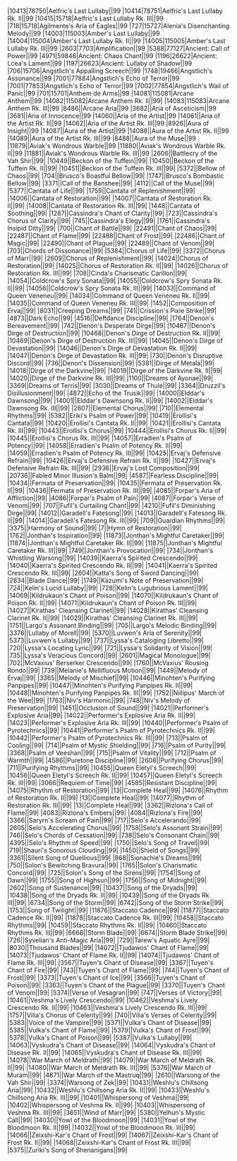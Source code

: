 |10413|78750|Aelfric's Last Lullaby||99
|10414|78751|Aelfric's Last Lullaby Rk. II||99
|10415|15718|Aelfric's Last Lullaby Rk. III||99
|718|15718|Agilmente's Aria of Eagles||99
|727|15727|Alenia's Disenchanting Melody||99
|14003|115003|Amber's Last Lullaby||99
|14004|115004|Amber's Last Lullaby Rk. II||99
|14005|115005|Amber's Last Lullaby Rk. III||99
|2603|7703|Amplification||99
|5388|77127|Ancient: Call of Power||99
|4971|59846|Ancient: Chaos Chant||99
|1196|26622|Ancient: Lcea's Lament||99
|1197|26623|Ancient: Lullaby of Shadow||99
|706|15706|Angstlich's Appalling Screech||99
|1748|19466|Angstlich's Assonance||99
|7001|77884|Angstlich's Echo of Terror||99
|7001|77853|Angstlich's Echo of Terror||99
|7002|77854|Angstlich's Wail of Panic||99
|701|15701|Anthem de Arms||99
|14081|115081|Arcane Anthem||99
|14082|115082|Arcane Anthem Rk. II||99|
|14083|115083|Arcane Anthem Rk. III||99
|8486||Arcane Aria||99
|3682||Aria of Asceticism||99
|3681||Aria of Innocence||99
|14060||Aria of the Artist||99
|14061||Aria of the Artist Rk. II||99
|14062||Aria of the Artist Rk. III||99
|8926||Aura of Insight||99
|14087||Aura of the Artist||99
|14088||Aura of the Artist Rk. II||99
|14089||Aura of the Artist Rk. III||99
|8488||Aura of the Muse||99
|11879||Aviak's Wondrous Warble||99
|11880||Aviak's Wondrous Warble Rk. II||99
|11881||Aviak's Wondrous Warble Rk. III||99
|2606||Battlecry of the Vah Shir||99|
|10449||Beckon of the Tuffein||99|
|10450||Beckon of the Tuffein Rk. II||99|
|10451||Beckon of the Tuffein Rk. III||99|
|5372||Bellow of Chaos||99|
|704||Brusco's Boastful Bellow||99|
|1747||Brusco's Bombastic Bellow||99|
|3371||Call of the Banshee||99|
|4112||Call of the Muse||99|
|5377||Cantata of Life||99|
|1759||Cantata of Replenishment||99|
|14006||Cantata of Restoration||99|
|14007||Cantata of Restoration Rk. II||99|
|14008||Cantata of Restoration Rk. III||99|
|1448||Cantata of Soothing||99|
|1287||Cassindra's Chant of Clarity||99|
|723||Cassindra's Chorus of Clarity||99|
|745||Cassindra's Elegy||99|
|1761||Cassindra's Insipid Ditty||99|
|700||Chant of Battle||99|
|22491||Chant of Chaos||99|
|22487||Chant of Flame||99|
|22488||Chant of Frost||99|
|22486||Chant of Magic||99|
|22490||Chant of Plague||99|
|22489||Chant of Venom||99|
|703||Chords of Dissonance||99|
|5384||Chorus of Life||99|
|3372||Chorus of Marr||99|
|2609||Chorus of Replenishment||99|
|14024||Chorus of Restoration||99|
|14025||Chorus of Restoration Rk. II||99|
|14026||Chorus of Restoration Rk. III||99|
|708||Cinda's Charismatic Carillon||99|
|14054||Coldcrow's Spry Sonata||99|
|14055||Coldcrow's Spry Sonata Rk. II||99|
|14056||Coldcrow's Spry Sonata Rk. III||99|
|14033||Command of Queen Veneneu||99|
|14034||Command of Queen Veneneu Rk. II||99|
|14035||Command of Queen Veneneu Rk. III||99|
|1452||Composition of Ervaj||99|
|8031||Creeping Dreams||99|
|741||Crission's Pixie Strike||99|
|4873||Dark Echo||99|
|4516||Deftdance Discipline||99|
|1764||Denon's Bereavement||99|
|742||Denon's Desperate Dirge||99|
|10467||Denon's Dirge of Destruction||99|
|10468||Denon's Dirge of Destruction Rk. II||99|
|10469||Denon's Dirge of Destruction Rk. III||99|
|14045||Denon's Dirge of Devastation||99|
|14046||Denon's Dirge of Devastation Rk. II||99|
|14047||Denon's Dirge of Devastation Rk. III||99|
|730||Denon's Disruptive Discord||99|
|736||Denon's Dissension||99|
|5381||Dirge of Metala||99|
|14018||Dirge of the Darkvine||99|
|14019||Dirge of the Darkvine Rk. II||99|
|14020||Dirge of the Darkvine Rk. III||99|
|1100||Dreams of Ayonae||99|
|3369||Dreams of Terris||99|
|3030||Dreams of Thule||99|
|3364||Druzzil's Disillusionment||99|
|4872||Echo of the Trusik||99|
|14000||Elddar's Dawnsong||99|
|14001||Elddar's Dawnsong Rk. II||99|
|14002||Elddar's Dawnsong Rk. III||99|
|2607||Elemental Chorus||99|
|710||Elemental Rhythms||99|
|5382||Eriki's Psalm of Power||99|
|10419||Erollisi's Cantata||99|
|10420||Erollisi's Cantata Rk. II||99|
|10421||Erollisi's Cantata Rk. III||99|
|10443||Erollisi's Chorus||99|
|10444||Erollisi's Chorus Rk. II||99|
|10445||Erollisi's Chorus Rk. III||99|
|14057||Erradien's Psalm of Potency||99|
|14058||Erradien's Psalm of Potency Rk. II||99|
|14059||Erradien's Psalm of Potency Rk. III||99|
|10425||Ervaj's Defensive Refrain||99|
|10426||Ervaj's Defensive Refrain Rk. II||99|
|10427||Ervaj's Defensive Refrain Rk. III||99|
|2936||Ervaj's Lost Composition||99|
|20736||Fabled Minor Illusion's Balm||99|
|4587||Fearless Discipline||99|
|10434||Fermata of Preservation||99|
|10435||Fermata of Preservation Rk. II||99|
|10436||Fermata of Preservation Rk. III||99|
|4085||Forpar's Aria of Affliction||99|
|4086||Forpar's Psalm of Pain||99|
|4087||Forpar's Verse of Venom||99|
|707||Fufil's Curtailing Chant||99|
|4210||Fufil's Diminishing Dirge||99|
|14012||Garadell's Fatesong||99|
|14013||Garadell's Fatesong Rk. II||99|
|14014||Garadell's Fatesong Rk. III||99|
|709||Guardian Rhythms||99|
|3375||Harmony of Sound||99|
|7||Hymn of Restoration||99|
|1762||Jonthan's Inspiration||99|
|11873||Jonthan's Mightful Caretaker||99|
|11874||Jonthan's Mightful Caretaker Rk. II||99|
|11875||Jonthan's Mightful Caretaker Rk. III||99|
|749||Jonthan's Provocation||99|
|734||Jonthan's Whistling Warsong||99|
|14039||Kaerra's Spirited Crescendo||99|
|14040||Kaerra's Spirited Crescendo Rk. II||99|
|14041||Kaerra's Spirited Crescendo Rk. III||99|
|2604||Katta's Song of Sword Dancing||99|
|2834||Blade Dance||99|
|1749||Kazumi's Note of Preservation||99|
|724||Kelin's Lucid Lullaby||99|
|728||Kelin's Lugubrious Lament||99|
|14069||Kildrukaun's Chant of Poison||99|
|14070||Kildrukaun's Chant of Poison Rk. II||99|
|14071||Kildrukaun's Chant of Poison Rk. III||99|
|14027||Kirathas' Cleansing Clarinet||99|
|14028||Kirathas' Cleansing Clarinet Rk. II||99|
|14029||Kirathas' Cleansing Clarinet Rk. III||99|
|1751||Largo's Assonant Binding||99|
|705||Largo's Melodic Binding||99|
|3376||Lullaby of Morell||99|
|5370||Luvwen's Aria of Serenity||99|
|5373||Luvwen's Lullaby||99|
|737||Lyssa's Cataloging Libretto||99|
|720||Lyssa's Locating Lyric||99|
|721||Lyssa's Solidarity of Vision||99|
|735||Lyssa's Veracious Concord||99|
|2601||Magical Monologue||99|
|702||McVaxius' Berserker Crescendo||99|
|1760||McVaxius' Rousing Rondo||99|
|739||Melanie's Mellifluous Motion||99|
|1449||Melody of Ervaj||99|
|3365||Melody of Mischief||99|
|10446||Minohten's Purifying Panpipes||99|
|10447||Minohten's Purifying Panpipes Rk. II||99|
|10448||Minohten's Purifying Panpipes Rk. III||99|
|1752||Nillipus' March of the Wee||99|
|1763||Niv's Harmonic||99|
|748||Niv's Melody of Preservation||99|
|1451||Occlusion of Sound||99|
|14021||Performer's Explosive Aria||99|
|14022||Performer's Explosive Aria Rk. II||99|
|14023||Performer's Explosive Aria Rk. III||99|
|10440||Performer's Psalm of Pyrotechnics||99|
|10441||Performer's Psalm of Pyrotechnics Rk. II||99|
|10442||Performer's Psalm of Pyrotechnics Rk. III||99|
|713||Psalm of Cooling||99|
|714||Psalm of Mystic Shielding||99|
|716||Psalm of Purity||99|
|3368||Psalm of Veeshan||99|
|715||Psalm of Vitality||99|
|712||Psalm of Warmth||99|
|4586||Puretone Discipline||99|
|2608||Purifying Chorus||99|
|711||Purifying Rhythms||99|
|10455||Queen Eletyl's Screech||99|
|10456||Queen Eletyl's Screech Rk. II||99|
|10457||Queen Eletyl's Screech Rk. III||99|
|3066||Requiem of Time||99|
|4585||Resistant Discipline||99|
|14075||Rhythm of Restoration||99|
|13||Complete Heal||99|
|14076||Rhythm of Restoration Rk. II||99|
|13||Complete Heal||99|
|14077||Rhythm of Restoration Rk. III||99|
|13||Complete Heal||99|
|3362||Rizlona's Call of Flame||99|
|4083||Rizlona's Embers||99|
|4084||Rizlona's Fire||99|
|3366||Saryrn's Scream of Pain||99|
|717||Selo's Accelerando||99|
|2605||Selo's Accelerating Chorus||99|
|1758||Selo's Assonant Strain||99|
|746||Selo's Chords of Cessation||99|
|738||Selo's Consonant Chain||99|
|4395||Selo's Rhythm of Speed||99|
|1750||Selo's Song of Travel||99|
|719||Shauri's Sonorous Clouding||99|
|1450||Shield of Songs||99|
|3361||Silent Song of Quellious||99|
|868||Sionachie's Dreams||99|
|750||Solon's Bewitching Bravura||99|
|1765||Solon's Charismatic Concord||99|
|725||Solon's Song of the Sirens||99|
|1754||Song of Dawn||99|
|1755||Song of Highsun||99|
|1756||Song of Midnight||99|
|2602||Song of Sustenance||99|
|10437||Song of the Dryads||99|
|10438||Song of the Dryads Rk. II||99|
|10439||Song of the Dryads Rk. III||99|
|6734||Song of the Storm||99|
|6742||Song of the Storm Strike||99|
|1753||Song of Twilight||99|
|11876||Staccato Cadence||99|
|11877||Staccato Cadence Rk. II||99|
|11878||Staccato Cadence Rk. III||99|
|10458||Staccato Rhythms||99|
|10459||Staccato Rhythms Rk. II||99|
|10460||Staccato Rhythms Rk. III||99|
|6666||Storm Blade||99|
|6674||Storm Blade Strike||99|
|726||Syvelian's Anti-Magic Aria||99|
|729||Tarew's Aquatic Ayre||99|
|8030||Thousand Blades||99|
|14072||Tjudawos' Chant of Flame||99|
|14073||Tjudawos' Chant of Flame Rk. II||99|
|14074||Tjudawos' Chant of Flame Rk. III||99|
|3567||Tuyen's Chant of Disease||99|
|3367||Tuyen's Chant of Fire||99|
|743||Tuyen's Chant of Flame||99|
|744||Tuyen's Chant of Frost||99|
|3373||Tuyen's Chant of Ice||99|
|3566||Tuyen's Chant of Poison||99|
|3363||Tuyen's Chant of the Plague||99|
|3370||Tuyen's Chant of Venom||99|
|5374||Verse of Vesagran||99|
|747||Verses of Victory||99|
|10461||Veshma's Lively Crescendo||99|
|10462||Veshma's Lively Crescendo Rk. II||99|
|10463||Veshma's Lively Crescendo Rk. III||99|
|1757||Vilia's Chorus of Celerity||99|
|740||Vilia's Verses of Celerity||99|
|5383||Voice of the Vampire||99|
|5371||Vulka's Chant of Disease||99|
|5385||Vulka's Chant of Flame||99|
|5379||Vulka's Chant of Frost||99|
|5378||Vulka's Chant of Poison||99|
|5387||Vulka's Lullaby||99|
|14063||Vyskudra's Chant of Disease||99|
|14064||Vyskudra's Chant of Disease Rk. II||99|
|14065||Vyskudra's Chant of Disease Rk. III||99|
|14078||War March of Meldrath||99|
|14079||War March of Meldrath Rk. II||99|
|14080||War March of Meldrath Rk. III||99|
|5376||War March of Muram||99|
|4871||War March of the Mastruq||99|
|2610||Warsong of the Vah Shir||99|
|3374||Warsong of Zek||99|
|10431||Weshlu's Chillsong Aria||99|
|10432||Weshlu's Chillsong Aria Rk. II||99|
|10433||Weshlu's Chillsong Aria Rk. III||99|
|10401||Whispersong of Veshma||99|
|10402||Whispersong of Veshma Rk. II||99|
|10403||Whispersong of Veshma Rk. III||99|
|3651||Wind of Marr||99|
|5380||Yelhun's Mystic Call||99|
|14030||Yowl of the Bloodmoon||99|
|14031||Yowl of the Bloodmoon Rk. II||99|
|14032||Yowl of the Bloodmoon Rk. III||99|
|14066||Zeixshi-Kar's Chant of Frost||99|
|14067||Zeixshi-Kar's Chant of Frost Rk. II||99|
|14068||Zeixshi-Kar's Chant of Frost Rk. III||99|
|5375||Zuriki's Song of Shenanigans||99|
